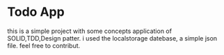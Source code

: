 # Todo App
this is a simple  project with some concepts application of SOLID,TDD,Design patter. i used the localstorage 
datebase, a simple  json file. feel free to contribut.




